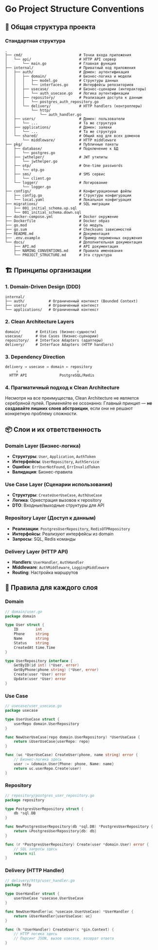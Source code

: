 # Go Project Structure Conventions

## 📁 Общая структура проекта

### Стандартная структура

```
.
├── cmd/                          # Точки входа приложения
│   └── api/                      # HTTP API сервер
│       └── main.go               # Главная функция
├── internal/                     # Приватный код приложения
│   ├── auth/                     # Домен: аутентификация
│   │   ├── domain/               # Бизнес-логика и модели
│   │   │   ├── model.go          # Структуры данных
│   │   │   └── interfaces.go     # Интерфейсы репозиториев
│   │   ├── usecase/              # Бизнес-сценарии (интеракторы)
│   │   │   └── auth_usecase.go   # Логика аутентификации
│   │   ├── repository/           # Реализация доступа к данным
│   │   │   └── postgres_auth_repository.go
│   │   └── delivery/             # HTTP handlers (контроллеры)
│   │       └── http/
│   │           └── auth_handler.go
│   ├── users/                    # Домен: пользователи
│   │   └── ...                   # Та же структура
│   ├── applications/             # Домен: заявки
│   │   └── ...                   # Та же структура
│   └── shared/                   # Общий код для всех доменов
│       └── middleware/           # HTTP middleware
├── pkg/                          # Публичные пакеты
│   ├── database/                 # Подключение к БД
│   │   └── postgres.go
│   ├── jwthelper/                # JWT утилиты
│   │   └── jwthelper.go
│   ├── otp/                      # One-time passwords
│   │   └── otp.go
│   ├── sms/                      # SMS сервис
│   │   └── client.go
│   └── logger/                   # Логирование
│       └── logger.go
├── configs/                      # Конфигурационные файлы
│   ├── config.go                 # Структуры конфигурации
│   └── local.yaml                # Локальная конфигурация
├── migrations/                   # SQL миграции
│   ├── 001_initial_schema.up.sql
│   └── 001_initial_schema.down.sql
├── docker-compose.yml            # Docker окружение
├── Dockerfile                    # Docker образ
├── go.mod                        # Go модуль
├── go.sum                        # Checksums зависимостей
├── README.md                     # Документация
├── .env.example                  # Пример переменных окружения
└── docs/                         # Дополнительная документация
    ├── API.md                    # API документация
    ├── NAMING_CONVENTIONS.md     # Правила именования
    └── PROJECT_STRUCTURE.md      # Эта структура
```

## 🏗️ Принципы организации

### 1. Domain-Driven Design (DDD)

```
internal/
├── auth/           # Ограниченный контекст (Bounded Context)
├── users/          # Ограниченный контекст
└── applications/   # Ограниченный контекст
```

### 2. Clean Architecture Layers

```
domain/       # Entities (бизнес-сущности)
usecase/      # Use Cases (бизнес-сценарии)
repository/   # Interface Adapters (адаптеры)
delivery/     # Interface Adapters (HTTP handlers)
```

### 3. Dependency Direction

```
delivery → usecase → domain ← repository
     ↓                           ↓
  HTTP API               PostgreSQL/Redis
```

### 4. Прагматичный подход к Clean Architecture

Несмотря на все преимущества, Clean Architecture не является серебряной пулей. Применяйте ее осознанно:
Главный принцип — **не создавайте лишних слоев абстракции**, если они не решают конкретную проблему сложности.

## 📦 Слои и их ответственность

### Domain Layer (Бизнес-логика)

- **Структуры**: `User`, `Application`, `AuthToken`
- **Интерфейсы**: `UserRepository`, `AuthService`
- **Ошибки**: `ErrUserNotFound`, `ErrInvalidToken`
- **Валидация**: Бизнес-правила

### Use Case Layer (Сценарии использования)

- **Структуры**: `CreateUserUseCase`, `AuthUseCase`
- **Логика**: Оркестрация вызовов к repository
- **DTO**: Входные/выходные структуры для API

### Repository Layer (Доступ к данным)

- **Реализации**: `PostgresUserRepository`, `RedisOTPRepository`
- **Интерфейсы**: Реализуют интерфейсы из domain
- **Запросы**: SQL, Redis команды

### Delivery Layer (HTTP API)

- **Handlers**: `UserHandler`, `AuthHandler`
- **Middleware**: `AuthMiddleware`, `LoggingMiddleware`
- **Routing**: Настройка маршрутов

## 🔧 Правила для каждого слоя

### Domain

```go
// domain/user.go
package domain

type User struct {
    ID        int
    Phone     string
    Name      string
    Status    string
    CreatedAt time.Time
}

type UserRepository interface {
    GetByID(id int) (*User, error)
    GetByPhone(phone string) (*User, error)
    Create(user *User) error
    Update(user *User) error
}
```

### Use Case

```go
// usecase/user_usecase.go
package usecase

type UserUseCase struct {
    userRepo domain.UserRepository
}

func NewUserUseCase(repo domain.UserRepository) *UserUseCase {
    return &UserUseCase{userRepo: repo}
}

func (uc *UserUseCase) CreateUser(phone, name string) error {
    // Бизнес-логика здесь
    user := &domain.User{Phone: phone, Name: name}
    return uc.userRepo.Create(user)
}
```

### Repository

```go
// repository/postgres_user_repository.go
package repository

type PostgresUserRepository struct {
    db *sql.DB
}

func NewPostgresUserRepository(db *sql.DB) *PostgresUserRepository {
    return &PostgresUserRepository{db: db}
}

func (r *PostgresUserRepository) Create(user *domain.User) error {
    // SQL запросы здесь
    return nil
}
```

### Delivery (HTTP Handler)

```go
// delivery/http/user_handler.go
package http

type UserHandler struct {
    userUseCase *usecase.UserUseCase
}

func NewUserHandler(uc *usecase.UserUseCase) *UserHandler {
    return &UserHandler{userUseCase: uc}
}

func (h *UserHandler) CreateUser(c *gin.Context) {
    // HTTP логика здесь
    // Парсинг JSON, вызов usecase, возврат ответа
}
```

